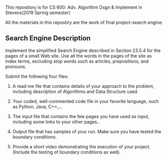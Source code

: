 This repository is for CS 600: Adv. Algorithm Dsgn & Implement in Stevens(2019 Spring semester)

All the materials in this repostiry are the work of final project-search engine.

## Search Engine Description

Implement the simplified Search Engine described in Section 23.5.4 for the pages of a small Web site. Use all the words in the pages of the site as index terms, excluding stop words such as articles, prepositions, and pronouns.

Submit the following four files:

1. A read me file that contains details of your approach to the problem, including description of Algorithms and Data Structure used.

2. Your coded, well-commented code file in your favorite language, such as Python, Java, C++,... 

3. The input file that contains the few pages you have used as input, including some links to your other pages..

4. Output file that has samples of your run. Make sure you have tested the boundary conditions.

5. Provide a short video demonstrating the execution of your project. (Include the testing of boundary conditions as well).
